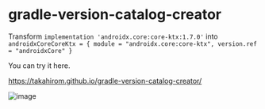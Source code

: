 # gradle-version-catalog-creator
Transform `implementation 'androidx.core:core-ktx:1.7.0'` into `androidxCoreCoreKtx = { module = "androidx.core:core-ktx", version.ref = "androidxCore" }`


You can try it here.

https://takahirom.github.io/gradle-version-catalog-creator/

![image](https://user-images.githubusercontent.com/1386930/173188877-2b4c7d2f-b0a3-40f9-a483-a2c31419ae6b.png)
